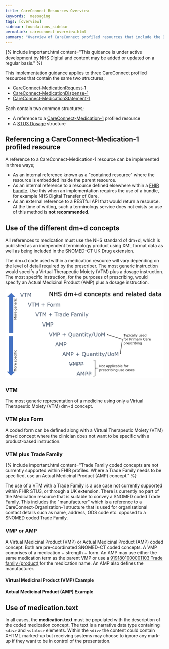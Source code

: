 ```yaml
---
title: CareConnect Resources Overview
keywords:  messaging
tags: [overview]
sidebar: foundations_sidebar
permalink: careconnect-overview.html
summary: "Overview of CareConnect profiled resources that include the Dosage structure"
---
```



{% include important.html content="This guidance is under active development by NHS Digital and content may be added or updated on a regular basis." %}

This implementation guidance applies to three CareConnect profiled resources that contain the same two structures;

  * [CareConnect-MedicationRequest-1](https://fhir.hl7.org.uk/STU3/StructureDefinition/CareConnect-MedicationRequest-1)
  * [CareConnect-MedicationDispense-1](https://fhir.hl7.org.uk/STU3/StructureDefinition/CareConnect-MedicationDispense-1)
  * [CareConnect-MedicationStatement-1](https://fhir.hl7.org.uk/STU3/StructureDefinition/CareConnect-MedicationStatement-1)

Each contain two common structures;

  * A reference to a [CareConnect-Medication-1](https://fhir.hl7.org.uk/STU3/StructureDefinition/CareConnect-Medication-1) profiled resource
  * A [STU3 Dosage](http://hl7.org/fhir/stu3/dosage.html#Dosage) structure

## Referencing a CareConnect-Medication-1 profiled resource ##

A reference to a CareConnect-Medication-1 resource can be implemented in three ways;
  * As an internal reference known as a "contained resource" where the resource is embedded inside the parent resource.
  * As an internal reference to a resource defined elsewhere within a [FHIR bundle](https://www.hl7.org/fhir/bundle.html). Use this when an implementation requires the use of a bundle, for example NHS Digital Transfer of Care.
  * As an external reference to a RESTful API that would return a resource. At the time of writing, such a terminology service does not exists so use of this method is **not recommended**.

<script src="https://gist.github.com/RobertGoochUK/6d2ec5ac0e42545a0598723be730578a.js"></script>

## Use of the different dm+d concepts ##

All references to medication must use the NHS standard of dm+d, which is published as an independent terminology product using XML format data as well as being included in the SNOMED-CT UK Drug extension.

The dm+d code used within a medication resource will vary depending on the level of detail required by the prescriber. The most generic instruction would specify a Virtual Therapeutic Moiety (VTM) plus a dosage instruction. The most specific instruction, for the purposes of prescribing, would specify an Actual Medicinal Product (AMP) plus a dosage instruction.

![alt text](images/overview/concepts.png "dm+d concepts and related data")

### VTM ###

The most generic representation of a medicine using only a Virtual Therapeutic Moiety (VTM) dm+d concept.

<script src="https://gist.github.com/RobertGoochUK/92bff409c185c985fdb85269cb912761.js"></script>

### VTM plus Form ###

A coded form can be defined along with a Virtual Therapeutic Moiety (VTM) dm+d concept where the clinician does not want to be specific with a product-based instruction.

<script src="https://gist.github.com/RobertGoochUK/43d83d1cac80e404d02a8440368362c7.js"></script>

### VTM plus Trade Family ###

{% include important.html content="Trade Family coded concepts are not currently supported within FHIR profiles. Where a Trade Family needs to be specified, use an Actual Medicinal Product (AMP) concept." %}

The use of a VTM with a Trade Family is a use case not currently supported within FHIR STU3, or through a UK extension. There is currently no part of the Medication resource that is suitable to convey a SNOMED coded Trade Family. This includes the "manufacturer" which is a reference to a CareConnect-Organization-1 structure that is used for organisational contact details such as name, address, ODS code etc. opposed to a SNOMED coded Trade Family.

### VMP or AMP ###

A Virtual Medicinal Product (VMP) or Actual Medicinal Product (AMP) coded concept. Both are pre-coordinated SNOMED-CT coded concepts. A VMP comprises of a medication + strength + form. An AMP may use either the same medication term as the parent VMP or use a [9191801000001103 Trade family (product)](https://termbrowser.nhs.uk/?perspective=full&conceptId1=9191801000001103&edition=uk-edition) for the medication name. An AMP also defines the manufacturer.

#### Virtual Medicinal Product (VMP) Example ####

<script src="https://gist.github.com/RobertGoochUK/574f6ae7053f908e2cc95abc6224dd76.js"></script>

#### Actual Medicinal Product (AMP) Example ####

<script src="https://gist.github.com/RobertGoochUK/b0de11fbd88a3e2949532a66168659f4.js"></script>

## Use of medication.text ##

In all cases, the **medication.text** must be populated with the description of the coded medication concept. The text is a narrative data type containing `<div>` and `<status>` elements. Within the `<div>` the content could contain XHTML marked-up but receiving systems may choose to ignore any mark-up if they want to be in control of the presentation.
